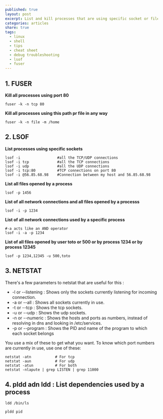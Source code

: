 ```yaml
---
published: true
layout: post
excerpt: List and kill processes that are using specific socket or file
categories: articles
share: true
tags:
  - linux
  - shell
  - tips
  - cheat sheet
  - debug troubleshooting
  - lsof
  - fuser
---
```


## 1. FUSER
**Kill all processes using port 80**
```shell
fuser -k -n tcp 80
```

**Kill all processes using this path pr file in any way**
```shell
fuser -k -n file -m /home
```
## 2. LSOF
**List processes using specific sockets**	
```shell
lsof -i                 #all the TCP/UDP connections
lsof -i tcp             #all the TCP connections
lsof -i udp             #all the UDP connections
lsof -i tcp:80          #TCP connections on port 80
lsof -i @56.85.68.98    #Connection between my host and 56.85.68.98
```

**List all files opened by a process**
```shell
lsof -p 1456
```

**List of all network connections and all files opened by a processs**
```shell
lsof -i -p 1234
```

**List of all network connections used by a specific process**
```shell
#-a acts like an AND operator
lsof -i -a -p 1234
```

**List of all files opened by user toto or 500 or by process 1234 or by process 12345**
```shell
lsof -p 1234,12345 -u 500,toto
```

## 3. NETSTAT
There's a few parameters to netstat that are useful for this :
- -l or --listening : Shows only the sockets currently listening for incoming connection. 
- -a or --all : Shows all sockets currently in use. 
- -t or --tcp : Shows the tcp sockets. 
- -u or --udp : Shows the udp sockets. 
- -n or --numeric : Shows the hosts and ports as numbers, instead of resolving in dns and looking in /etc/services. 
- -p or --program : Shows the PID and name of the program to which each socket belongs


You use a mix of these to get what you want. To know which port numbers are currently in use, use one of these:

```shell
netstat -atn           # For tcp
netstat -aun           # For udp
netstat -atun          # For both
netstat -nlapute | grep LISTEN | grep 11000
```

## 4. pldd adn ldd : List dependencies used by a process
```shell
ldd /bin/ls

pldd pid
```

